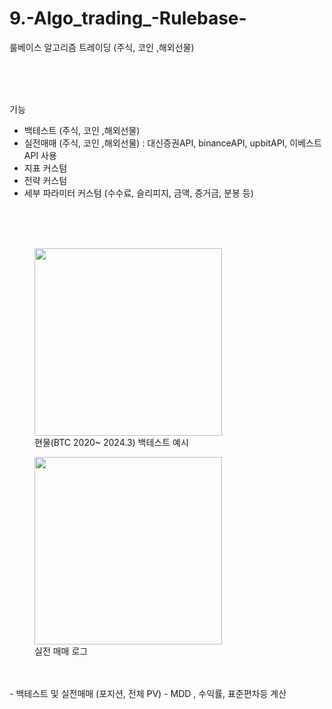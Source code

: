 # 9.-Algo_trading_-Rulebase-

룰베이스 알고리즘 트레이딩 (주식, 코인 ,해외선물)

<br>
<br>
<br>

기능 
- 백테스트 (주식, 코인 ,해외선물)
- 실전매매 (주식, 코인 ,해외선물) : 대신증권API, binanceAPI, upbitAPI, 이베스트API 사용
- 지표 커스텀
- 전략 커스텀
- 세부 파라미터 커스텀 (수수료, 슬리피지, 금액, 증거금, 분봉 등)
<br>
<br>
<br>

<figure>
  <img src="https://github.com/wjtls/9.-Algo_trading_-Rulebase-/assets/60399060/24c59cff-19b7-4ab1-8942-25aa7a76b9e5" width="300">
  <figcaption>현물(BTC 2020~ 2024.3) 백테스트 예시 </figcaption>
</figure>
<figure>
  <img src="https://github.com/wjtls/9.-Algo_trading_-Rulebase-/assets/60399060/73229752-8c79-446b-91cd-f62992da2bce" width="300">
  <figcaption>실전 매매 로그 </figcaption>
</figure>
<br>
<br>
- 백테스트 및 실전매매 (포지션, 전체 PV)
- MDD , 수익률, 표준편차등 계산
